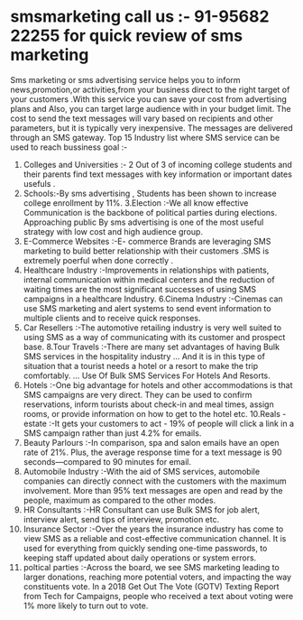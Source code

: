 # smsmarketing  call us :- 91-95682 22255 for quick review of sms marketing
Sms marketing or sms advertising service helps you to inform news,promotion,or activities,from your business direct to the right target of your customers .With this service you can save your cost from advertising plans and Also, you can target large audience with in  your budget limit. The cost to send the text messages will vary based on recipients and other parameters, but it is typically very inexpensive. The messages are delivered through an SMS gateway.
Top 15  Industry list where SMS service can be used to reach bussiness goal :-
1. Colleges and Universities :- 2 Out of 3 of incoming college students and their parents find text messages with key information or important dates usefuls .
2. Schools:-By sms advertising , Students has been shown to increase college enrollment by 11%.
3.Election :-We all know effective Communication is the backbone of political parties during elections. Approaching  public By   sms advertising is one of the most useful strategy with low cost and high audience group.
4. E-Commerce Websites :-E- commerce Brands are leveraging SMS marketing to build better relationship with their customers .SMS is extremely poerful when done correctly .
5. Healthcare Industry :-Improvements in relationships with patients, internal communication within medical centers and the reduction of waiting times are the most significant successes of using SMS campaigns in a healthcare Industry.
6.Cinema Industry :-Cinemas can use SMS marketing and alert systems to send event information to multiple clients and to receive quick responses.
7. Car Resellers :-The automotive retailing industry is very well suited to using SMS as a way of communicating with its customer and prospect base.
8.Tour Travels :-There are many set advantages of having Bulk SMS services in the hospitality industry ... And it is in this type of situation that a tourist needs a hotel or a resort to make the trip comfortably. ... Use Of Bulk SMS Services For Hotels And Resorts.
9. Hotels :-One big advantage for hotels and other accommodations is that SMS campaigns are very direct. They can be used to confirm reservations, inform tourists about check-in and meal times, assign rooms, or provide information on how to get to the hotel etc.
10.Reals -estate :-It gets your customers to act - 19% of people will click a link in a SMS campaign rather than just 4.2% for emails.
11. Beauty Parlours :-In comparison, spa and salon emails have an open rate of 21%. Plus, the average response time for a text message is 90 seconds—compared to 90 minutes for email. 
12. Automobile Industry :-With the aid of SMS services, automobile companies can directly connect with the customers with the maximum involvement. More than 95% text messages are open and read by the people, maximum as compared to the other modes.
13. HR Consultants :-HR Consultant can use Bulk SMS for job alert, interview alert, send tips of interview, promotion etc. 
14. Insurance Sector :-Over the years the insurance industry has come to view SMS as a reliable and cost-effective communication channel. It is used for everything from quickly sending one-time passwords, to keeping staff updated about daily operations or system errors.
15.  poltical parties :-Across the board, we see SMS marketing leading to larger donations, reaching more potential voters, and impacting the way constituents vote. In a 2018 Get Out The Vote (GOTV) Texting Report from Tech for Campaigns, people who received a text about voting were 1% more likely to turn out to vote.

